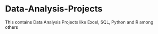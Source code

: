 # Data-Analysis-Projects
This contains Data Analysis Projects like Excel, SQL, Python and R among others
